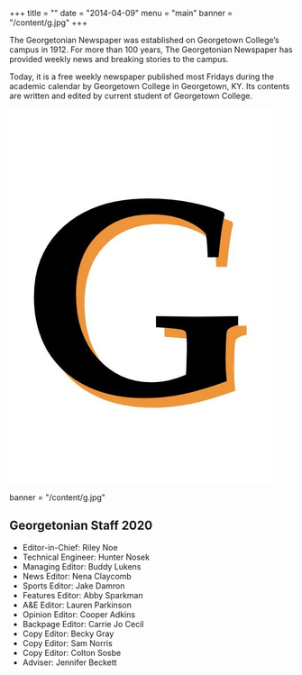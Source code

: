 +++
title = ""
date = "2014-04-09"
menu = "main"
banner = "/content/g.jpg"
+++

The Georgetonian Newspaper was established on Georgetown College’s campus in 1912. For more than 100 years, The Georgetonian Newspaper has provided weekly news and breaking stories to the campus.

Today, it is a free weekly newspaper published most Fridays during the academic calendar by Georgetown College in Georgetown, KY. Its contents are written and edited by current student of Georgetown College.


![image](/content/g.jpg)

banner = "/content/g.jpg"

## Georgetonian Staff 2020
* Editor-in-Chief: Riley Noe 
* Technical Engineer: Hunter Nosek
* Managing Editor: Buddy Lukens
* News Editor: Nena Claycomb
* Sports Editor: Jake Damron
* Features Editor: Abby Sparkman
* A&E Editor: Lauren Parkinson
* Opinion Editor: Cooper Adkins
* Backpage Editor: Carrie Jo Cecil
* Copy Editor: Becky Gray
* Copy Editor: Sam Norris
* Copy Editor: Colton Sosbe
* Adviser: Jennifer Beckett